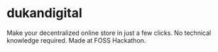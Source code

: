 # dukandigital
Make your decentralized online store in just a few clicks. No technical knowledge required. Made at FOSS Hackathon.
